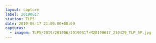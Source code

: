 ```yaml
---
layout: capture
label: 20190617
station: TLP5
date: 2019-06-17 21:00:00+00:00
capturas:
  - imagem: TLP5/2019/201906/20190617/M20190617_210429_TLP_5P.jpg
---
```

